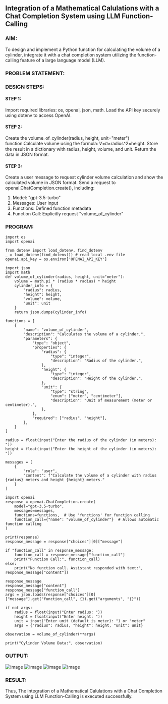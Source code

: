 ## Integration of a Mathematical Calulations with a Chat Completion System using LLM Function-Calling

### AIM:
To design and implement a Python function for calculating the volume of a cylinder, integrate it with a chat completion system utilizing the function-calling feature of a large language model (LLM).

### PROBLEM STATEMENT:

### DESIGN STEPS:

#### STEP 1:
Import required libraries: os, openai, json, math. Load the API key securely using dotenv to access OpenAI.

#### STEP 2:
Create the volume_of_cylinder(radius, height, unit="meter") function.Calculate volume using the formula: 𝑉=𝜋×radius^2×height. Store the result in a dictionary with radius, height, volume, and unit. Return the data in JSON format.

#### STEP 3:
Create a user message to request cylinder volume calculation and show the calculated volume in JSON format. Send a request to openai.ChatCompletion.create(), including:
1. Model: "gpt-3.5-turbo"
2. Messages: User input
3. Functions: Defined function metadata
4. Function Call: Explicitly request "volume_of_cylinder"
   
### PROGRAM:
```
import os
import openai

from dotenv import load_dotenv, find_dotenv
_ = load_dotenv(find_dotenv()) # read local .env file
openai.api_key = os.environ['OPENAI_API_KEY']
```
```
import json
import math
def volume_of_cylinder(radius, height, unit="meter"):
    volume = math.pi * (radius * radius) * height
    cylinder_info = {
        "radius": radius,
        "height": height,
        "volume": volume,
        "unit": unit
    }
    return json.dumps(cylinder_info)
```
```
functions = [
    {
        "name": "volume_of_cylinder",
        "description": "Calculates the volume of a cylinder.",
        "parameters": {
            "type": "object",
            "properties": {
                "radius": {
                    "type": "integer",
                    "description": "Radius of the cylinder.",
                },
                "height": {
                    "type": "integer",
                    "description": "Height of the cylinder.",
                },
                "unit": {
                    "type": "string",
                    "enum": ["meter", "centimeter"],
                    "description": "Unit of measurement (meter or centimeter).",
                },
            },
            "required": ["radius", "height"],
        },
    }
]
```
```
radius = float(input("Enter the radius of the cylinder (in meters): "))
height = float(input("Enter the height of the cylinder (in meters): "))

messages = [
    {
        "role": "user",
        "content": f"Calculate the volume of a cylinder with radius {radius} meters and height {height} meters."
    }
]
```
```
import openai
response = openai.ChatCompletion.create(
    model="gpt-3.5-turbo",
    messages=messages,
    functions=functions,  # Use 'functions' for function calling
    function_call={"name": "volume_of_cylinder"}  # Allows automatic function calling
)
```
```
print(response)
response_message = response["choices"][0]["message"]

if "function_call" in response_message:
    function_call = response_message["function_call"]
    print("Function Call:", function_call)
else:
    print("No function call. Assistant responded with text:", response_message["content"])
```
```
response_message
response_message["content"]
response_message["function_call"]
args = json.loads(response["choices"][0]["message"].get("function_call", {}).get("arguments", "{}"))

if not args:
    radius = float(input("Enter radius: "))
    height = float(input("Enter height: "))
    unit = input("Enter unit (default is meter): ") or "meter"
    args = {"radius": radius, "height": height, "unit": unit}

observation = volume_of_cylinder(**args)

print("Cylinder Volume Data:", observation)
```

### OUTPUT:
![image](https://github.com/user-attachments/assets/6ab43672-9fe7-49b9-90e5-c38c6ebb2b46)
![image](https://github.com/user-attachments/assets/283ea783-1235-4546-a11e-921c3048c311)
![image](https://github.com/user-attachments/assets/efefb8a4-f1a4-43e9-8ef9-3418408b2af2)
![image](https://github.com/user-attachments/assets/35266c03-c0bc-417c-a403-e3ecf9913b29)


### RESULT:
Thus, The integration of a Mathematical Calulations with a Chat Completion System using LLM Function-Calling is executed successfully.
